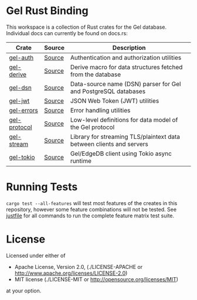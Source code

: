 Gel Rust Binding
===================

This workspace is a collection of Rust crates for the Gel database. Individual
docs can currently be found on docs.rs:

| Crate | Source | Description |
|-------|--------|-------------|
| [gel-auth](https://docs.rs/gel-auth) | [Source](https://github.com/edgedb/edgedb-rust/tree/main/gel-auth) | Authentication and authorization utilities |
| [gel-derive](https://docs.rs/gel-derive) | [Source](https://github.com/edgedb/edgedb-rust/tree/main/gel-derive) | Derive macro for data structures fetched from the database |
| [gel-dsn](https://docs.rs/gel-dsn) | [Source](https://github.com/edgedb/edgedb-rust/tree/main/gel-dsn) | Data-source name (DSN) parser for Gel and PostgreSQL databases |
| [gel-jwt](https://docs.rs/gel-jwt) | [Source](https://github.com/edgedb/edgedb-rust/tree/main/gel-jwt) | JSON Web Token (JWT) utilities |
| [gel-errors](https://docs.rs/gel-errors) | [Source](https://github.com/edgedb/edgedb-rust/tree/main/gel-errors) | Error handling utilities |
| [gel-protocol](https://docs.rs/gel-protocol) | [Source](https://github.com/edgedb/edgedb-rust/tree/main/gel-protocol) | Low-level definitions for data model of the Gel protocol |
| [gel-stream](https://docs.rs/gel-stream) | [Source](https://github.com/edgedb/edgedb-rust/tree/main/gel-stream) | Library for streaming TLS/plaintext data between clients and servers |
| [gel-tokio](https://docs.rs/gel-tokio) | [Source](https://github.com/edgedb/edgedb-rust/tree/main/gel-tokio) | Gel/EdgeDB client using Tokio async runtime |

Running Tests
=============

`cargo test --all-features` will test most features of the creates in this
repository, however some feature combinations will not be tested. See
[justfile](./justfile) for all commands to run the complete feature matrix test
suite.

License
=======

Licensed under either of

* Apache License, Version 2.0,
  (./LICENSE-APACHE or http://www.apache.org/licenses/LICENSE-2.0)
* MIT license (./LICENSE-MIT or http://opensource.org/licenses/MIT)

at your option.
